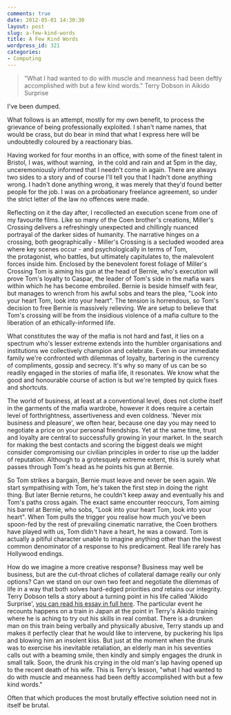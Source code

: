 ```yaml
---
comments: true
date: 2012-05-01 14:30:30
layout: post
slug: a-few-kind-words
title: A Few Kind Words
wordpress_id: 321
categories:
- Computing
---
```


> "What I had wanted to do with muscle and meanness had been deftly accomplished with but a few kind words."
> Terry Dobson in Aikido Surprise


I've been dumped.

What follows is an attempt, mostly for my own benefit, to process the grievance of being professionally exploited. I shan't name names, that would be crass, but do bear in mind that what I express here will be undoubtedly coloured by a reactionary bias.

Having worked for four months in an office, with some of the finest talent in Bristol, I was, without warning,  in the cold and rain and at 5pm in the day, unceremoniously informed that I needn't come in again. There are always two sides to a story and of course I'll tell you that I hadn't done anything wrong. I hadn't done anything wrong, it was merely that they'd found better people for the job. I was on a probationary freelance agreement, so under the strict letter of the law no offences were made.

Reflecting on it the day after, I recollected an execution scene from one of my favourite films. Like so many of the Coen brother's creations, Miller's Crossing delivers a refreshingly unexpected and chillingly nuanced portrayal of the darker sides of humanity. The narrative hinges on a crossing, both geographically - Miller's Crossing is a secluded wooded area where key scenes occur - and psychologically in terms of Tom, the protagonist, who battles, but ultimately capitulates to, the malevolent forces inside him. Enclosed by the benevolent forest foliage of Miller's Crossing Tom is aiming his gun at the head of Bernie, who's execution will prove Tom's loyalty to Caspar, the leader of Tom's side in the mafia wars within which he has become embroiled. Bernie is beside himself with fear, but manages to wrench from his awful sobs and tears the plea, "Look into your heart Tom, look into your heart". The tension is horrendous, so Tom's decision to free Bernie is massively relieving. We are setup to believe that Tom's crossing will be from the insidious violence of a mafia culture to the liberation of an ethically-informed life.

What constitutes the way of the mafia is not hard and fast, it lies on a spectrum who's lesser extreme extends into the humbler organisations and institutions we collectively champion and celebrate. Even in our immediate family we're confronted with dilemmas of loyalty, bartering in the currency of compliments, gossip and secrecy. It's why so many of us can be so readily engaged in the stories of mafia life, it resonates. We know what the good and honourable course of action is but we're tempted by quick fixes and shortcuts.

The world of business, at least at a conventional level, does not clothe itself in the garments of the mafia wardrobe, however it does require a certain level of forthrightness, assertiveness and even coldness. 'Never mix business and pleasure', we often hear, because one day you may need to negotiate a price on your personal friendships. Yet at the same time, trust and loyalty are central to successfully growing in your market. In the search for making the best contacts and scoring the biggest deals we might consider compromising our civilian principles in order to rise up the ladder of reputation. Although to a grotesquely extreme extent, this is surely what passes through Tom's head as he points his gun at Bernie.

So Tom strikes a bargain, Bernie must leave and never be seen again. We start sympathising with Tom, he's taken the first step in doing the right thing. But later Bernie returns, he couldn't keep away and eventually his and Tom's paths cross again. The exact same encounter reoccurs, Tom aiming his barrel at Bernie, who sobs, "Look into your heart Tom, look into your heart". When Tom pulls the trigger you realise how much you've been spoon-fed by the rest of prevailing cinematic narrative, the Coen brothers have played with us, Tom didn't have a heart, he was a coward. Tom is actually a pitiful character unable to imagine anything other than the lowest common denominator of a response to his predicament. Real life rarely has Hollywood endings.

How do we imagine a more creative response? Business may well be business, but are the cut-throat cliches of collateral damage really our only options? Can we stand on our own two feet and negotiate the dilemmas of life in a way that both solves hard-edged priorities _and_ retains our integrity. Terry Dobson tells a story about a turning point in his life called 'Aikido Surprise', [you can read his essay in full here](http://www.examiner.com/article/aikido-surprise-a-powerful-story-of-the-unexpected). The particular event he recounts happens on a train in Japan at the point in Terry's Aikido training where he is aching to try out his skills in real combat. There is a drunken man on this train being verbally and physically abusive, Terry stands up and makes it perfectly clear that he would like to intervene, by puckering his lips and blowing him an insolent kiss. But just at the moment when the drunk was to exercise his inevitable retaliation, an elderly man in his seventies calls out with a beaming smile, then kindly and simply engages the drunk in small talk. Soon, the drunk his crying in the old man's lap having opened up to the recent death of his wife. This is Terry's lesson, "what I had wanted to do with muscle and meanness had been deftly accomplished with but a few kind words."

Often that which produces the most brutally effective solution need not in itself be brutal.
